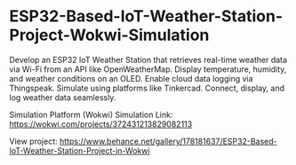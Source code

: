# ESP32-Based-IoT-Weather-Station-Project-Wokwi-Simulation
Develop an ESP32 IoT Weather Station that retrieves real-time weather data via Wi-Fi from an API like OpenWeatherMap. Display temperature, humidity, and weather conditions on an OLED. Enable cloud data logging via Thingspeak. Simulate using platforms like Tinkercad. Connect, display, and log weather data seamlessly.

Simulation Platform (Wokwi)
Simulation Link: https://wokwi.com/projects/372431213829082113

View project: https://www.behance.net/gallery/178181637/ESP32-Based-IoT-Weather-Station-Project-in-Wokwi
